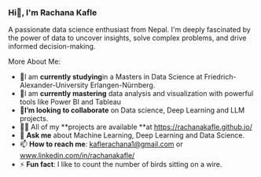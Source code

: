 ### Hi👋, I'm Rachana Kafle
A passionate data science enthusiast from Nepal. I'm deeply fascinated by the power of data to uncover insights, solve complex problems, and drive informed decision-making.

More About Me:

- 🔭I am **currently studying**in a Masters in Data Science at Friedrich-Alexander-University Erlangen-Nürnberg.
- 🌱I am **currently mastering** data analysis and visualization with powerful tools like Power BI and Tableau
- 👯**I’m looking to collaborate** on Data science, Deep Learning and LLM projects.
- 👨‍💻 All of my **projects are available **at https://rachanakafle.github.io/
- 💬 **Ask me** about Machine Learning, Deep Learning and Data Science.
- 📫 **How to reach me**: kaflerachana1@gmail.com or www.linkedin.com/in/rachanakafle/
- ⚡ **Fun fact**: I like to count the number of birds sitting on a wire.
  
